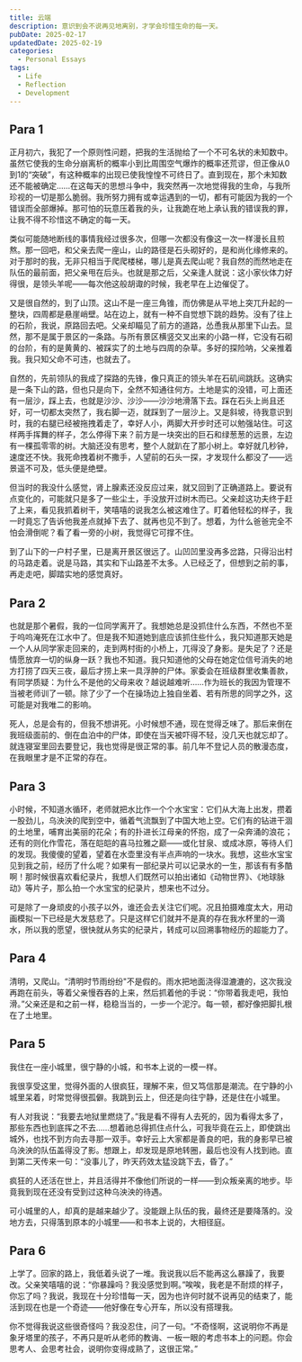 ```yaml
---
title: 云端
description: 意识到会不说再见地离别，才学会珍惜生命的每一天。
pubDate: 2025-02-17
updatedDate: 2025-02-19
categories:
  - Personal Essays
tags:
  - Life
  - Reflection
  - Development
---
```


## Para 1

正月初六，我犯了一个原则性问题，把我的生活抛给了一个不可名状的未知数中。虽然它使我的生命分崩离析的概率小到比周围空气爆炸的概率还荒谬，但正像从0到1的“突破”，有这种概率的出现已使我惶惶不可终日了。直到现在，那个未知数还不能被确定……在这每天的思想斗争中，我突然再一次地觉得我的生命，与我所珍视的一切是那么脆弱。我所努力拥有或幸运遇到的一切，都有可能因为我的一个错误而全部爆掉。那可怕的玩意压着我的头，让我跪在地上承认我的错误我的罪，让我不得不珍惜这不确定的每一天。

类似可能随地断线的事情我经过很多次，但哪一次都没有像这一次一样漫长且煎熬。那一回吧，和父亲去爬一座山，山的路径是石头砌好的，是和尚化缘修来的。对于那时的我，无非只相当于爬爬楼梯，哪儿是真去爬山呢？我自然的而然地走在队伍的最前面，把父亲甩在后头。也就是那之后，父亲逢人就说：这小家伙体力好得很，是领头羊呢——每次他这般胡诹的时候，我老早在上边催促了。

又是很自然的，到了山顶。这山不是一座三角锥，而仿佛是从平地上突兀升起的一整块，四周都是悬崖峭壁。站在边上，就有一种不自觉想下跳的趋势。没有了往上的石阶，我说，原路回去吧。父亲却瞄见了前方的道路，怂恿我从那里下山去。显然，那不是属于景区的一条路。与所有景区横竖交叉出来的小路一样，它没有石砌的台阶，有的是黄黄的、被踩实了的土地与四周的杂草。多好的探险呐，父亲推着我。我只知父命不可违，也就去了。

自然的，先前领队的我成了探路的先锋，像只真正的领头羊在石矶间跳跃。这确实是一条下山的路，但也只是向下，全然不知通往何方。土地是实的没错，可上面还有一层沙，踩上去，也就是沙沙、沙沙——沙沙地滑落下去。踩在石头上尚且还好，可一切都太突然了，我右脚一迈，就踩到了一层沙上。又是斜坡，待我意识到时，我的右腿已经被拖拽着走了，幸好人小，两脚大开步时还可以勉强站住。可这样两手挥舞的样子，怎么停得下来？前方是一块突出的巨石和绿葱葱的远景，左边有一棵孤零零的树。大脑还没有思考，整个人就趴在了那小树上。幸好就几秒钟，速度还不快。我死命拽着树不撒手，人望前的石头一探，才发现什么都没了——远景遥不可及，低头便是绝壁。

但当时的我没什么感觉，肾上腺素还没反应过来，就又回到了正确道路上。要说有点变化的，可能就只是多了一些尘土，手没放开过树木而已。父亲趁这功夫终于赶了上来，看见我抓着树干，笑嘻嘻的说我怎么被这难住了。盯着他轻松的样子，我一时竟忘了告诉他我差点就掉下去了、就再也见不到了。想着，为什么爸爸完全不怕会滑倒呢？看了看一旁的小树，我觉得它可撑不住。

到了山下的一户村子里，已是离开景区很远了。山凹凹里没再多岔路，只得沿出村的马路走着。说是马路，其实和下山路差不太多。人已经乏了，但想到之前的事，再走走吧，脚踏实地的感觉真好。

## Para 2

也就是那个暑假，我的一位同学离开了。我想她总是没抓住什么东西，不然也不至于呜呜淹死在江水中了。但是我不知道她到底应该抓住些什么，我只知道那天她是一个人从同学家走回来的，走到两村街的小桥上，兀得没了身影。是失足了？还是情愿放弃一切的纵身一跃？我也不知道。我只知道他的父母在她定位信号消失的地方打捞了四天三夜，最后才捞上来一具浮肿的尸体。家委会在班级群里收集善款，有同学质疑：为什么不是他的父母来收？越说越难听……作为班长的我因为管理不当被老师训了一顿。除了少了一个在操场边上独自坐着、若有所思的同学之外，这可能是对我唯二的影响。

死人，总是会有的，但我不想讲死。小时候想不通，现在觉得乏味了。那后来倒在我班级面前的、倒在血泊中的尸体，即使在当天被吓得不轻，没几天也就忘却了。就连寝室里回去要登记，我也觉得是很正常的事。前几年不登记人员的散漫态度，在我眼里才是不正常的存在。

## Para 3

小时候，不知道水循环，老师就把水比作一个个水宝宝：它们从大海上出发，攒着一股劲儿，乌泱泱的爬到空中，循着气流飘到了中国大地上空。它们有的钻进干涸的土地里，哺育出美丽的花朵；有的扑进长江母亲的怀抱，成了一朵奔涌的浪花；还有的则化作雪花，落在皑皑的喜马拉雅之巅——或化甘泉、或成冰原，等待人们的发现。我傻傻的望着，望着在水壶里没有半点声响的一块水。我想，这些水宝宝见到我之前，经历了什么呢？如果有一部纪录片可以记录水的一生，那该有有多酷啊！那时候很喜欢看纪录片，我想人们既然可以拍出诸如《动物世界》、《地球脉动》等片子，那么拍一个水宝宝的纪录片，想来也不过分。

可是除了一身顽皮的小孩子以外，谁还会去关注它们呢。况且拍摄难度太大，用动画模拟一下已经是大发慈悲了。只是这样它们就并不是真的存在我水杯里的一滴水，所以我的愿望，很快就从务实的纪录片，转成可以回溯事物经历的超能力了。

## Para 4

清明，又爬山。“清明时节雨纷纷"不是假的。雨水把地面浇得湿漉漉的，这次我没再跑在前头，等着父亲慢吞吞的上来，然后抓着他的手说：“你带着我走吧，我怕滑。”父亲还是和之前一样，稳稳当当的，一步一个泥泞。每一顿，都好像把脚扎根在了土地里。

## Para 5

我住在一座小城里，很宁静的小城，和书本上说的一模一样。

我很享受这里，觉得外面的人很疯狂，理解不来，但又笃信那是潮流。在宁静的小城里呆着，时常觉得很孤僻。我跳到云上，但还是向往宁静，还是住在小城里。

有人对我说：“我要去地狱里燃烧了。”我是看不得有人去死的，因为看得太多了，那些东西也到底挥之不去……想着祂总得抓住点什么，可我毕竟在云上，即使跳出城外，也找不到方向去寻那一双手。幸好云上大家都是善良的吧，我的身影早已被乌泱泱的队伍盖得没了影。想跟上，却发现是原地转圈，最后也没有人找到祂。直到第二天传来一句：“没事儿了，昨天药效太猛没跳下去，昏了。”

疯狂的人还活在世上，并且活得并不像他们所说的一样——到众叛亲离的地步。毕竟我到现在还没有受到过这种乌泱泱的待遇。

可小城里的人，却真的是越来越少了。没能跟上队伍的我，最终还是要降落的。没地方去，只得落到原本的小城里——和书本上说的，大相径庭。

## Para 6

上学了。回家的路上，我低着头说了一堆。我说我以后不能再这么暴躁了，我要改。父亲笑嘻嘻的说：“你暴躁吗？我没感觉到啊。”唉唉，我老是不耐烦的样子，你忘了吗？我说，我现在十分珍惜每一天，因为也许何时就不说再见的结束了，能活到现在也是一个奇迹——他好像在专心开车，所以没有搭理我。

你不觉得我说这些很奇怪吗？我没忍住，问了一句。“不奇怪啊，这说明你不再是象牙塔里的孩子，不再只是听从老师的教诲、一板一眼的考虑书本上的问题。你会思考人、会思考社会，说明你变得成熟了，这很正常。”
